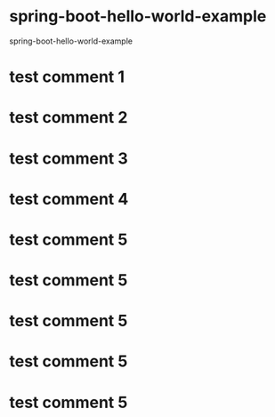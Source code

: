 # spring-boot-hello-world-example
spring-boot-hello-world-example


# test comment 1

# test comment 2

# test comment 3

# test comment 4

# test comment 5


# test comment 5



# test comment 5



# test comment 5



# test comment 5
